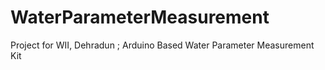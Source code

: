 # WaterParameterMeasurement
Project for WII, Dehradun ; Arduino Based Water Parameter Measurement Kit
